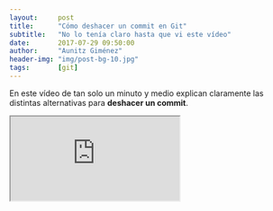 ```yaml
---
layout:     post
title:      "Cómo deshacer un commit en Git"
subtitle:   "No lo tenía claro hasta que vi este vídeo"
date:       2017-07-29 09:50:00
author:     "Aunitz Giménez"
header-img: "img/post-bg-10.jpg"
tags:       [git]
---
```


<p>En este vídeo de tan solo un minuto y medio explican claramente las distintas alternativas para <strong>deshacer un commit</strong>.</p>

<div class="embed-responsive embed-responsive-16by9">
    <iframe title="Cómo deshacer un commit en Git" class="embed-responsive-item" src="https://www.youtube-nocookie.com/embed/XiFYShmnI4k?rel=0&amp;showinfo=0" allowfullscreen></iframe>
</div>